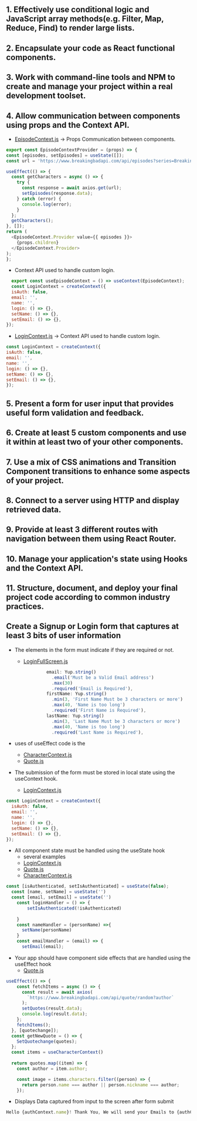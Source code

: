 ## 1. Effectively use conditional logic and JavaScript array methods(e.g. Filter, Map, Reduce, Find) to render large lists.
## 2. Encapsulate your code as React functional components.
## 3. Work with command-line tools and NPM to create and manage your project within a real development toolset.
## 4. Allow communication between components using props and the Context API.
  - [EpisodeContext.js](/src/Components/EpisodeContext.js) -> Props Communication between components.
  
  ``` javascript
  export const EpisodeContextProvider = (props) => {
  const [episodes, setEpisodes] = useState([]);
  const url = 'https://www.breakingbadapi.com/api/episodes?series=Breaking+Bad';
  
  useEffect(() => {
    const getCharacters = async () => {
      try {
        const response = await axios.get(url);
        setEpisodes(response.data);
      } catch (error) {
        console.log(error);
      }
    };
    getCharacters();
  }, []);
  return (
    <EpisodeContext.Provider value={{ episodes }}>
      {props.children}
    </EpisodeContext.Provider>
  );
};
```

  - Context API used to handle custom login. 

  ``` javascript
    export const useEpisodeContext = () => useContext(EpisodeContext);
    const LoginContext = createContext({
    isAuth: false,
    email: '',
    name: '',
    login: () => {},
    setName: () => {},
    setEmail: () => {},
  });
  ```
  - [LoginContext.js](/src/Components/LonginContext.js) -> Context API used to handle custom login. 
  ```javascript
  const LoginContext = createContext({
  isAuth: false,
  email: '',
  name: '',
  login: () => {},
  setName: () => {},
  setEmail: () => {},
});
```
## 5. Present a form for user input that provides useful form validation and feedback.
## 6. Create at least 5 custom components and use it within at least two of your other components.
## 7. Use a mix of CSS animations and Transition Component transitions to enhance some aspects of your project.
## 8. Connect to a server using HTTP and display retrieved data.
## 9. Provide at least 3 different routes with navigation between them using React Router.
## 10. Manage your application's state using Hooks and the Context API.
## 11. Structure, document, and deploy your final project code according to common industry practices.


## Create a Signup or Login form that captures at least 3 bits of user information

- The elements in the form must indicate if they are required or not.

  - [LoginFullScreen.js](/src/Components/LoginFullScreen.js)

  ```javascript
              email: Yup.string()
                .email('Must be a Valid Email address')
                .max(30)
                .required('Email is Required'),
              firstName: Yup.string()
                .min(3, 'First Name Must be 3 characters or more')
                .max(40, 'Name is too long')
                .required('First Name is Required'),
              lastName: Yup.string()
                .min(3, 'Last Name Must be 3 characters or more')
                .max(40, 'Name is too long')
                .required('Last Name is Required'),
  ```

- uses of useEffect code is the
  - [CharacterContext.js](/src/contexts/CharacterContext.js)
  - [Quote.js](/src/Components/Quote.js)
- The submission of the form must be stored in local state using the useContext hook.
  - [LoginContext.js](/src/contexts/LoginContext.js)

```javascript
const LoginContext = createContext({
  isAuth: false,
  email: '',
  name: '',
  login: () => {},
  setName: () => {},
  setEmail: () => {},
});
```
- All component state must be handled using the useState hook
  - several examples
  - [LoginContext.js](/src/contexts/LoginContext.js)
  - [Quote.js](/src/Components/Quote.js)
  - [CharacterContext.js](/src/contexts/CharacterContext.js)
  
```javascript
const [isAuthenticated, setIsAuthenticated] = useState(false);
  const [name, setName] = useState('')
  const [email, setEmail] = useState('')
    const loginHandler = () => {
        setIsAuthenticated(!isAuthenticated)
        
    }
    const nameHandler = (personName) =>{
      setName(personName)
    }
    const emailHandler = (email) => {
      setEmail(email);
```
- Your app should have component side effects that are handled using the useEffect hook
  - [Quote.js](/src/Components/Quote.js)
  
```javascript
useEffect(() => {
    const fetchItems = async () => {
      const result = await axios(
        `https://www.breakingbadapi.com/api/quote/random?author`
      );
      setQuotes(result.data);
      console.log(result.data);
    };
    fetchItems();
  }, [quotechange]);
  const getNewQuote = () => {
    SetQuotechange(quotes);
  };
  const items = useCharacterContext()
  
  return quotes.map((item) => {
    const author = item.author;

    const image = items.characters.filter((person) => {
      return person.name === author || person.nickname === author;
    });
```
- Displays Data captured from input to the screen after form submit
```javascript
Hello {authContext.name}! Thank You, We will send your Emails to {authContext.email}.
```
